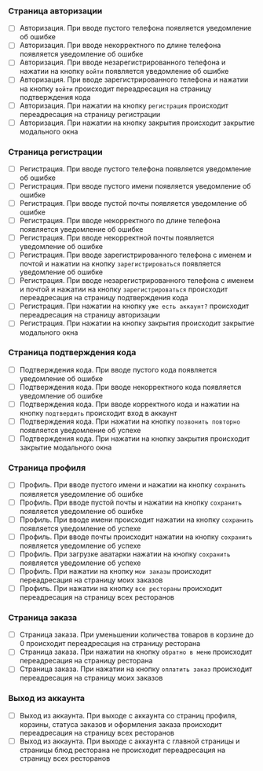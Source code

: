 ### Страница авторизации
- [ ] Авторизация. При вводе пустого телефона появляется уведомление об ошибке
- [ ] Авторизация. При вводе некорректного по длине телефона появляется уведомление об ошибке
- [ ] Авторизация. При вводе незарегистрированного телефона и нажатии на кнопку `войти` появляется уведомление об ошибке
- [ ] Авторизация. При вводе зарегистрированного телефона и нажатии на кнопку `войти` происходит переадресация на страницу подтверждения кода
- [ ] Авторизация. При нажатии на кнопку `регистрация` происходит переадресация на страницу регистрации
- [ ] Авторизация. При нажатии на кнопку закрытия происходит закрытие модального окна

### Страница регистрации
- [ ] Регистрация. При вводе пустого телефона появляется уведомление об ошибке
- [ ] Регистрация. При вводе пустого имени появляется уведомление об ошибке
- [ ] Регистрация. При вводе пустой почты появляется уведомление об ошибке
- [ ] Регистрация. При вводе некорректного по длине телефона появляется уведомление об ошибке
- [ ] Регистрация. При вводе некорректной почты появляется уведомление об ошибке
- [ ] Регистрация. При вводе зарегистрированного телефона с именем и почтой и нажатии на кнопку `зарегистрироваться` появляется уведомление об ошибке
- [ ] Регистрация. При вводе незарегистрированного телефона с именем и почтой и нажатии на кнопку `зарегистрироваться` происходит переадресация на страницу подтверждения кода
- [ ] Регистрация. При нажатии на кнопку `уже есть аккаунт?` происходит переадресация на страницу авторизации
- [ ] Регистрация. При нажатии на кнопку закрытия происходит закрытие модального окна

### Страница подтверждения кода
- [ ] Подтверждения кода. При вводе пустого кода появляется уведомление об ошибке
- [ ] Подтверждения кода. При вводе некорректного кода появляется уведомление об ошибке
- [ ] Подтверждения кода. При вводе корректного кода и нажатии на кнопку `подтвердить` происходит вход в аккаунт
- [ ] Подтверждения кода. При нажатии на кнопку `позвонить повторно` появляется уведомление об успехе
- [ ] Подтверждения кода. При нажатии на кнопку закрытия происходит закрытие модального окна

### Страница профиля
- [ ] Профиль. При вводе пустого имени и нажатии на кнопку `сохранить` появляется уведомление об ошибке
- [ ] Профиль. При вводе пустой почты и нажатии на кнопку `сохранить` появляется уведомление об ошибке
- [ ] Профиль. При вводе имени происходит нажатии на кнопку `сохранить` появляется уведомление об успехе
- [ ] Профиль. При вводе почты происходит нажатии на кнопку `сохранить` появляется уведомление об успехе
- [ ] Профиль. При загрузке аватарки нажатии на кнопку `сохранить` появляется уведомление об успехе
- [ ] Профиль. При нажатии на кнопку `мои заказы` происходит переадресация на страницу моих заказов
- [ ] Профиль. При нажатии на кнопку `все рестораны` происходит переадресация на страницу всех ресторанов

### Страница заказа
- [ ] Страница заказа. При уменьшении количества товаров в корзине до 0 происходит переадресация на страницу ресторана
- [ ] Страница заказа. При нажатии на кнопку `обратно в меню` происходит переадресация на страницу ресторана
- [ ] Страница заказа. При нажатии на кнопку `оплатить заказ` происходит переадресация на страницу моих заказов

### Выход из аккаунта
- [ ] Выход из аккаунта. При выходе с аккаунта со страниц профиля, корзины, статуса заказов и оформления заказа происходит переадресация на страницу всех ресторанов
- [ ] Выход из аккаунта. При выходе с аккаунта с главной страницы и страницы блюд ресторана не происходит переадресация на страницу всех ресторанов
